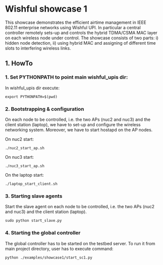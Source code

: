 # Wishful showcase 1

This showcase demonstrates the efficient airtime management in IEEE 802.11 enterprise networks using Wishful UPI. In
particular a central controller remotely sets-up and controls the hybrid TDMA/CSMA MAC layer on each wireless node
under control. The showcase consists of two parts: i) hidden node detection, ii) using hybrid MAC and assigning of
different time slots to interfering wireless links.

## 1. HowTo

### 1. Set PYTHONPATH to point main wishful_upis dir:
In wishful_upis dir execute:

```
export PYTHONPATH=$(pwd)
```

### 2. Bootstrapping & configuration
On each node to be controlled, i.e. the two APs (nuc2 and nuc3) and the client station (laptop), we have to set-up
and configure the wireless networking system. Moreover, we have to start hostapd on the AP nodes.

On nuc2 start:
```
./nuc2_start_ap.sh
```

On nuc3 start:
```
./nuc3_start_ap.sh
```

On the laptop start:
```
./laptop_start_client.sh
```

### 3. Starting slave agents
Start the slave agent on each node to be controlled, i.e. the two APs (nuc2 and nuc3) and the client station (laptop).

```
sudo python start_slave.py
```

### 4. Starting the global controller

The global controller has to be started on the testbed server. To run it from main project directory, user has to execute command:

```
python ./examples/showcase1/start_sc1.py
```
